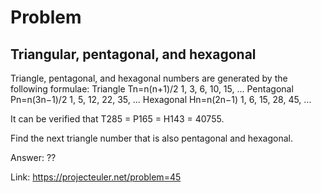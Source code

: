 Problem
===

Triangular, pentagonal, and hexagonal
---

Triangle, pentagonal, and hexagonal numbers are generated by the following formulae:
Triangle        Tn=n(n+1)/2         1, 3, 6, 10, 15, ...
Pentagonal      Pn=n(3n−1)/2        1, 5, 12, 22, 35, ...
Hexagonal       Hn=n(2n−1)      1, 6, 15, 28, 45, ...

It can be verified that T285 = P165 = H143 = 40755.

Find the next triangle number that is also pentagonal and hexagonal.


Answer: ??

Link: https://projecteuler.net/problem=45